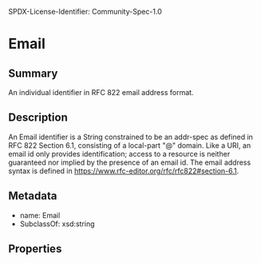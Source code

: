 SPDX-License-Identifier: Community-Spec-1.0

# Email

## Summary

An individual identifier in RFC 822 email address format.

## Description

An Email identifier is a String constrained to be an addr-spec as defined in RFC 822 Section 6.1,
consisting of a local-part "@" domain.  Like a URI, an email id only provides identification;
access to a resource is neither guaranteed nor implied by the presence of an email id.
The email address syntax is defined in https://www.rfc-editor.org/rfc/rfc822#section-6.1.

## Metadata

- name: Email
- SubclassOf: xsd:string

## Properties

